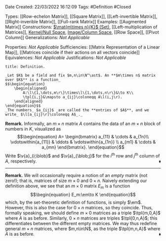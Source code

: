 <br />
<br />

Date Created: 22/03/2022 16:12:09
Tags: #Definition #Closed 

Types: [[Row-echelon Matrix]], [[Square Matrix]], [[Left-invertible Matrix]], [[Right-inverible Matrix]], [[Full-rank Matrix]]
Examples: [[Augmented Matrix]]
Constructions: [$\mat{m\times n}{K}$ (Set)](Set%20of%20Matrices.md), [[Left-multiplication of Matrices]], [Kernel$\slash$Null Space](Kernel.md), [Image$\slash$Column Space](Image%20(Linear%20Map).md), [[Row Space]], [[Pivot Column]]
Generalizations: _Not Applicable_

Properties: _Not Applicable_
Sufficiencies: [[Matrix Representation of a Linear Map]], [[Matrices coincide if their actions on all vectors coincide]]
Equivalences: _Not Applicable_
Justifications: _Not Applicable_

``` ad-Definition
title: Definition.

_Let $K$ be a field and fix $m,n\in\N^\ast$. An **$m\times n$ matrix over $K$** is a function_
$$\begin{equation}
    \begin{aligned}
        A:\l\{1,\dots,m\r\}\times\l\{1,\dots,n\r\}&\to K\\
        \tpl{i,j}&\mapsto a_{ij}\coloneqq A\l(i,j\r).
    \end{aligned}
\end{equation}$$
_The numbers_ $a_{ij}$ _are called the **entries of $A$**, and we write_ $\l[a_{ij}\r]\coloneqq A$_._

```

**Remark.** Informally, an $m\times n$ matrix $A$ contains the data of an $m\times n$ block of numbers in $K$, visualized as
$$\begin{equation}
    A=
        \begin{bmatrix}
            a_{11} & \cdots & a_{1n}\\
            \vdotswithin{a_{11}} & \ddots & \vdotswithin{a_{1n}} \\
            a_{m1} & \cdots & a_{mn}
        \end{bmatrix}.
\end{equation}$$
Write $\v{a}_{i;\blob}$ and $\v{a}_{\blob;j}$ for the $i^\textrm{th}$ row and $j^\textrm{th}$ column of $A$, respectively.<span style="float:right;">$\blacklozenge$</span>

---

**Remark.** We will occasionally require a notion of an _empty_ matrix (not zero!); that is, matrices of size $m\times0$ and $0\times n$. Naively extending our definition above, we see that an $m\times0$ matrix $E_m$ is a function
$$\begin{equation}
    E_m:\em\to K
\end{equation}$$
which, by the set-theoretic definition of functions, is simply $\em$. However, this is also the case for $0\times n$ matrices, so they coincide. Thus, formally speaking, we should define $m\times 0$ matrices as a triple $\tpl{m,0,A}$ where $A$ is as before. Similarly, $0\times n$ matrices are triples $\tpl{0,n,A}$; this differentiates between the different empty matrices. We may thus redefine general $m\times n$ matrices, where $m,n\in\N$, as the triple $\tpl{m,n,A}$ where $A$ is as before.<span style="float:right;">$\blacklozenge$</span>
